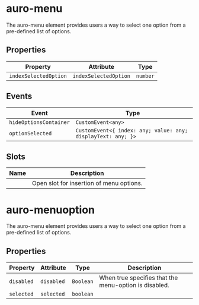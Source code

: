 # auro-menu

The auro-menu element provides users a way to select one option from a pre-defined list of options.

## Properties

| Property              | Attribute             | Type     |
|-----------------------|-----------------------|----------|
| `indexSelectedOption` | `indexSelectedOption` | `number` |

## Events

| Event                  | Type                                             |
|------------------------|--------------------------------------------------|
| `hideOptionsContainer` | `CustomEvent<any>`                               |
| `optionSelected`       | `CustomEvent<{ index: any; value: any; displayText: any; }>` |

## Slots

| Name | Description                              |
|------|------------------------------------------|
|      | Open slot for insertion of menu options. |


# auro-menuoption

The auro-menu element provides users a way to select one option from a pre-defined list of options.

## Properties

| Property   | Attribute  | Type      | Description                                      |
|------------|------------|-----------|--------------------------------------------------|
| `disabled` | `disabled` | `Boolean` | When true specifies that the menu-option is disabled. |
| `selected` | `selected` | `boolean` |                                                  |
